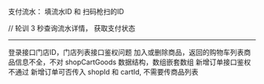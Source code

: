支付流水： 填流水ID 和 扫码枪扫的ID

// 轮训 3 秒查询流水详情， 获取支付状态


------------------------------

登录接口门店ID，门店列表接口鉴权问题
加入或删除商品，返回的购物车列表商品信息不全，不对
shopCartGoods 数据结构，数组嵌套数组
新增订单接口鉴权不通过
新增订单可否传入 shopId 和 cartId, 不需要传商品列表